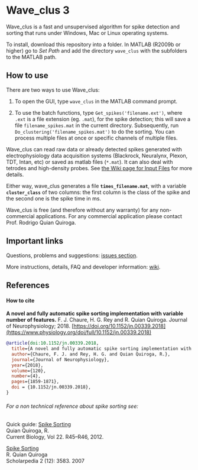 Wave_clus 3
===========

Wave_clus is a fast and unsupervised algorithm for spike detection and sorting that runs under Windows, Mac or Linux operating systems.

To install, download this repository into a folder. In MATLAB (R2009b or higher) go to *Set Path* and add the directory `wave_clus` with the subfolders to the MATLAB path.

How to use
------

There are two ways to use Wave_clus:

1. To open the GUI, type `wave_clus` in the MATLAB command prompt. 

2. To use the batch functions, type `Get_spikes('filename.ext')`, where `.ext` is a file extension (eg. `.mat`), for the spike detection; this will save a file `filename_spikes.mat` in the current directory.
    Subsequently, run `Do_clustering('filename_spikes.mat')` to do the sorting. You can process multiple files at once or specific channels of multiple files.

Wave_clus can read raw data or already detected spikes generated with electrophysiology data acquisition systems (Blackrock, Neuralynx, Plexon, TDT, Intan, etc) or saved as matlab files (`*.mat`). It can also deal with tetrodes and high-density probes. See [the Wiki page for Input Files](https://github.com/csn-le/wave_clus/wiki/Input-Files) for more details.

Either way, wave_clus generates a file **`times_filename.mat`**, with a variable **`cluster_class`** of two columns: the first column is the class of the spike and the second one is the spike time in ms.

Wave_clus is free (and therefore without any warranty) for any non-commercial applications. For any commercial application please contact Prof. Rodrigo Quian Quiroga.

Important links
---------------

Questions, problems and suggestions: [issues section](https://github.com/csn-le/wave_clus/issues "Issues").

More instructions, details, FAQ and developer information: [wiki](https://github.com/csn-le/wave_clus/wiki "Wiki").



References
----------

#### How to cite
__A novel and fully automatic spike sorting implementation with variable number of features.__
F. J. Chaure, H. G. Rey and R. Quian Quiroga. Journal of Neurophysiology; 2018. 
[https://doi.org/10.1152/jn.00339.2018](https://www.physiology.org/doi/full/10.1152/jn.00339.2018)

```bibtex
@article{doi:10.1152/jn.00339.2018,
  title={A novel and fully automatic spike sorting implementation with variable number of features},
  author={Chaure, F. J. and Rey, H. G. and Quian Quiroga, R.},
  journal={Journal of Neurophysiology},
  year={2018},
  volume={120}, 
  number={4}, 
  pages={1859-1871}, 
  doi = {10.1152/jn.00339.2018},
}
```

###### For a non technical reference about spike sorting see:

Quick guide: [Spike Sorting](http://www2.le.ac.uk/departments/engineering/research/bioengineering/neuroengineering-lab/Publications/spike%20sorting%20quick%20guide.pdf "quick guide")<br/>
Quian Quiroga, R.<br/>
Current Biology, Vol 22. R45–R46, 2012.

[Spike Sorting](https://www.scholarpedia.org/article/Spike_sorting "spike sorting in Scholarpedia")<br/>
R. Quian Quiroga<br/>
Scholarpedia 2 (12): 3583. 2007

